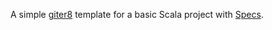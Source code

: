 A simple [giter8](https://github.com/n8han/giter8) template for a basic Scala project with [Specs](http://code.google.com/p/specs/).
